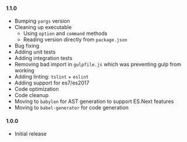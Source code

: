 #### 1.1.0
* Bumping `yargs` version
* Cleaning up executable
	* Using `option` and `command` methods
	* Reading version directly from `package.json`
* Bug fixing
* Adding unit tests
* Adding integration tests
* Removing bad import in `gulpfile.js` which was preventing gulp from working
* Adding linting: `tslint` + `eslint`
* Adding support for es7/es2017
* Code optimization
* Code cleanup
* Moving to `babylon` for AST generation to support ES.Next features
* Moving to `babel-generator` for code generation

#### 1.0.0
* Initial release
